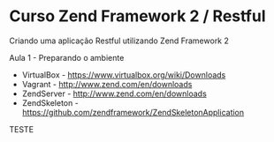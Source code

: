 # Curso Zend Framework 2 / Restful

Criando uma aplicação Restful utilizando Zend Framework 2

Aula 1 - Preparando o ambiente
 - VirtualBox   - https://www.virtualbox.org/wiki/Downloads
 - Vagrant      - http://www.zend.com/en/downloads
 - ZendServer   - http://www.zend.com/en/downloads
 - ZendSkeleton - https://github.com/zendframework/ZendSkeletonApplication

TESTE
